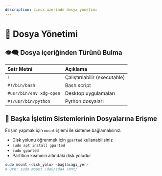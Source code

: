 ```yaml
---
description: Linux üzerinde dosya yönetimi
---
```


# 📂 Dosya Yönetimi

## 👁‍🗨 Dosya içeriğinden Türünü Bulma

| Satr Metni | Açıklama |
| :--- | :--- |
| `!` | Çalıştırılabilir \(executable\) |
| `#!/bin/bash` | Bash script |
| `#usr/bin/env xdg-open` | Desktop uygulamaları |
| `#!/usr/bin/python` | Python dosyaları |

## 🤝 Başka İşletim Sistemlerinin Dosyalarına Erişme

Erişim yapmak için `mount` işlemi ile sisteme bağlamalısınız.

* Disk yolunu öğrenmek için `gparted` kullanabilisiniz
* `sudo apt install gparted`
* `sudo gparted`
* Partition kısmının altındaki disk yoludur

```bash
sudo mount <disk_yolu> <bağlacağı_yer>
# Örn: sudo mount /dev/sda4 /mnt/
```

